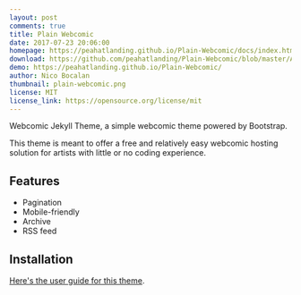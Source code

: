 ```yaml
---
layout: post
comments: true
title: Plain Webcomic
date: 2017-07-23 20:06:00
homepage: https://peahatlanding.github.io/Plain-Webcomic/docs/index.html
download: https://github.com/peahatlanding/Plain-Webcomic/blob/master/Archive.zip
demo: https://peahatlanding.github.io/Plain-Webcomic/
author: Nico Bocalan
thumbnail: plain-webcomic.png
license: MIT
license_link: https://opensource.org/license/mit
---
```


Webcomic Jekyll Theme, a simple webcomic theme powered by Bootstrap.

This theme is meant to offer a free and relatively easy webcomic hosting solution for artists with little or no coding experience.

## Features

* Pagination
* Mobile-friendly
* Archive
* RSS feed

## Installation

[Here's the user guide for this theme](https://peahatlanding.github.io/Plain-Webcomic/docs/index.html).

